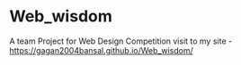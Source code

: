 # Web_wisdom
A team Project for Web Design Competition
visit to my site - https://gagan2004bansal.github.io/Web_wisdom/
